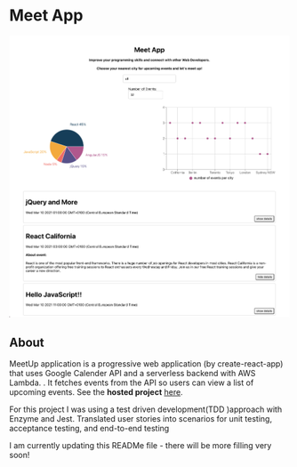 # Meet App

![Meet App](src/img/meet.PNG)

## About

MeetUp application is a progressive web application (by create-react-app) that uses Google Calender API and a serverless backend with AWS Lambda. . It fetches events from the API so users can view a list of upcoming events. See the **hosted project** [here](https://joolanda.github.io/meet/). <br />

For this project I was using a test driven development(TDD )approach with Enzyme and Jest.
Translated user stories into scenarios for unit testing, acceptance testing, and end-to-end testing

I am currently updating this READMe file - there will be more filling very soon!